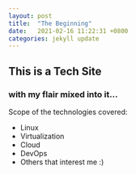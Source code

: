 ```yaml
---
layout: post
title:  "The Beginning"
date:   2021-02-16 11:22:31 +0800
categories: jekyll update
---
```


## This is a Tech Site
### with my flair mixed into it...

Scope of the technologies covered:  
- Linux
- Virtualization
- Cloud
- DevOps
- Others that interest me :)